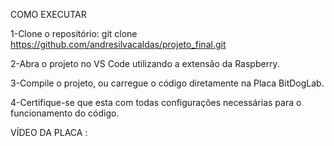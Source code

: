 COMO EXECUTAR

1-Clone o repositório: git clone https://github.com/andresilvacaldas/projeto_final.git

2-Abra o projeto no VS Code utilizando a extensão da Raspberry.

3-Compile o projeto, ou carregue o código diretamente na Placa BitDogLab.

4-Certifique-se que esta com todas configurações necessárias para o funcionamento do código.

VÍDEO DA PLACA : 
